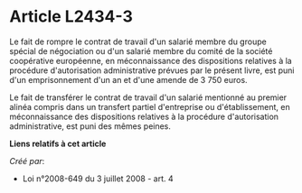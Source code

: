 # Article L2434-3

Le fait de rompre le contrat de travail d'un salarié membre du groupe spécial de négociation ou d'un salarié membre du comité
de la société coopérative européenne, en méconnaissance des dispositions relatives à la procédure d'autorisation
administrative prévues par le présent livre, est puni d'un emprisonnement d'un an et d'une amende de 3 750 euros. 

Le fait de transférer le contrat de travail d'un salarié mentionné au premier alinéa compris dans un transfert partiel
d'entreprise ou d'établissement, en méconnaissance des dispositions relatives à la procédure d'autorisation administrative,
est puni des mêmes peines.

**Liens relatifs à cet article**

_Créé par_:

  - Loi n°2008-649 du 3 juillet 2008 - art. 4
